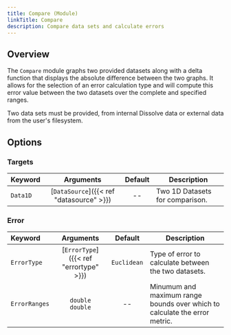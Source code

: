 ```yaml
---
title: Compare (Module)
linkTitle: Compare
description: Compare data sets and calculate errors
---
```


## Overview

The `Compare` module graphs two provided datasets along with a delta function that displays the absolute difference between the two graphs. It allows for the selection of an error calculation type and will compute this error value between the two datasets over the complete and specified ranges.

Two data sets must be provided, from internal Dissolve data or external data from the user's filesystem.

## Options

### Targets

|Keyword|Arguments|Default|Description|
|:------|:--:|:-----:|-----------|
|`Data1D`|[`DataSource`]({{< ref "datasource" >}})|--|Two 1D Datasets for comparison.|

### Error

|Keyword|Arguments|Default|Description|
|:------|:--:|:-----:|-----------|
|`ErrorType`|[`ErrorType`]({{< ref "errortype" >}})|`Euclidean`|Type of error to calculate between the two datasets.|
|`ErrorRanges`|`double`<br/>`double`|--|Minumum and maximum range bounds over which to calculate the error metric.|
